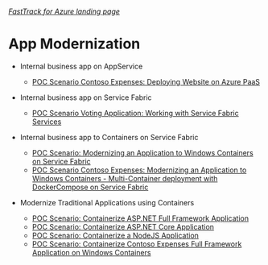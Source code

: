 ###### [FastTrack for Azure landing page](https://github.com/Azure/FastTrackForAzure)


# App Modernization

* Internal business app on AppService
    * [POC Scenario Contoso Expenses: Deploying Website on Azure PaaS](app-service/articles/app-service.md)

* Internal business app on Service Fabric
    * [POC Scenario Voting Application: Working with Service Fabric Services](service-fabric/articles/serivce-fabric.md)

* Internal business app to Containers on Service Fabric
    * [POC Scenario: Modernizing an Application to Windows Containers on Service Fabric](containers-on-service-fabric/articles/containers-on-service-fabric.md)
    * [POC Scenario Contoso Expenses: Modernizing an Application to Windows Containers - Multi-Container deployment with DockerCompose on Service Fabric](containers-on-service-fabric/articles/containers-on-service-fabric-with-compose.md)

* Modernize Traditional Applications using Containers
   * [POC Scenario: Containerize ASP.NET Full Framework Application](containers/articles/aspnet-fullframework.md)
   * [POC Scenario: Containerize ASP.NET Core Application](containers/articles/aspnet-core.md)
   * [POC Scenario: Containerize a NodeJS Application](containers/articles/node-todo.md)
   * [POC Scenario: Containerize Contoso Expenses Full Framework Application on Windows Containers](containers/articles/contoso-expenses-fullframework-win-containers.md)

